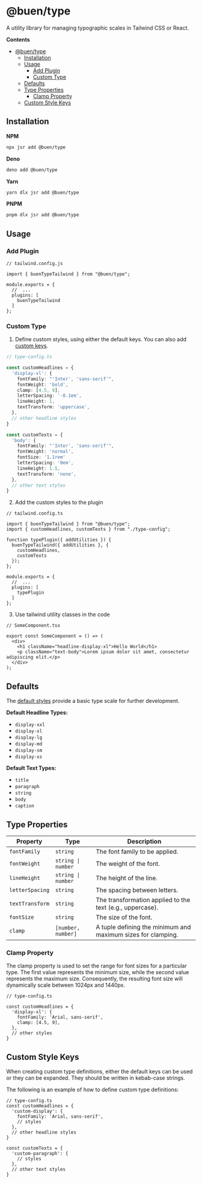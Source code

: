 # @buen/type

A utility library for managing typographic scales in Tailwind CSS or React.

**Contents**
- [@buen/type](#buentype)
  - [Installation](#installation)
  - [Usage](#usage)
    - [Add Plugin](#add-plugin)
    - [Custom Type](#custom-type)
  - [Defaults](#defaults)
  - [Type Properties](#type-properties)
    - [Clamp Property](#clamp-property)
  - [Custom Style Keys](#custom-style-keys)

## Installation

**NPM**
```bash
npx jsr add @buen/type
```

**Deno**
```bash
deno add @buen/type
```

**Yarn**
```bash
yarn dlx jsr add @buen/type
```

**PNPM**
```bash
pnpm dlx jsr add @buen/type
```

## Usage

### Add Plugin

```tsx
// tailwind.config.js

import { buenTypeTailwind } from "@buen/type";

module.exports = {
  //  ...
  plugins: [
    buenTypeTailwind
  ]
};
```

### Custom Type

1. Define custom styles, using either the default keys. You can also add [custom keys](#custom-style-keys).

```ts
// type-config.ts

const customHeadlines = {
  'display-xl': {
    fontFamily: "'Inter', 'sans-serif'",
    fontWeight: 'bold',
    clamp: [4.5, 9],
    letterSpacing: '-0.1em',
    lineHeight: 1,
    textTransform: 'uppercase',
  },
  // other headline styles
}

const customTexts = {
  'body': {
    fontFamily: "'Inter', 'sans-serif'",
    fontWeight: 'normal',
    fontSize: '1.1rem'
    letterSpacing: '0em',
    lineHeight: 1.5,
    textTransform: 'none',
  },
  // other text styles
}
```

2. Add the custom styles to the plugin

```tsx
// tailwind.config.ts

import { buenTypeTailwind } from "@buen/type";
import { customHeadlines, customTexts } from "./type-config";

function typePlugin({ addUtilities }) {
  buenTypeTailwind({ addUtilities }, {
    customHeadlines,
    customTexts
  });
};

module.exports = {
  //  ...
  plugins: [
    typePlugin
  ]
};
```

3. Use tailwind utility classes in the code

```tsx
// SomeComponent.tsx

export const SomeComponent = () => (
  <div>
    <h1 className="headline-display-xl">Hello World</h1>
    <p className="text-body">Lorem ipsum dolor sit amet, consectetur adipiscing elit.</p>
  </div>
);

```

## Defaults
The [default styles](https://github.com/johnchourajr/buen-type/blob/main/src/defaults.ts) provide a basic type scale for further development.

**Default Headline Types:**
- `display-xxl`
- `display-xl`
- `display-lg`
- `display-md`
- `display-sm`
- `display-xs`

**Default Text Types:**
- `title`
- `paragraph`
- `string`
- `body`
- `caption`

## Type Properties

| Property        | Type               | Description                                                  |
| --------------- | ------------------ | ------------------------------------------------------------ |
| `fontFamily`    | `string`           | The font family to be applied.                               |
| `fontWeight`    | `string \| number` | The weight of the font.                                      |
| `lineHeight`    | `string \| number` | The height of the line.                                      |
| `letterSpacing` | `string`           | The spacing between letters.                                 |
| `textTransform` | `string`           | The transformation applied to the text (e.g., uppercase).    |
| `fontSize`      | `string`           | The size of the font.                                        |
| `clamp`         | `[number, number]` | A tuple defining the minimum and maximum sizes for clamping. |

### Clamp Property

The clamp property is used to set the range for font sizes for a particular type. The first value represents the minimum size, while the second value represents the maximum size. Consequently, the resulting font size will dynamically scale between 1024px and 1440px.

```tsx
// type-config.ts

const customHeadlines = {
  'display-xl': {
    fontFamily: 'Arial, sans-serif',
    clamp: [4.5, 9],
  },
  // other styles
}
```

## Custom Style Keys

When creating custom type definitions, either the default keys can be used or they can be expanded. They should be written in kebab-case strings.

The following is an example of how to define custom type definitions:

```tsx
// type-config.ts
const customHeadlines = {
  'custom-display': {
    fontFamily: 'Arial, sans-serif',
    // styles
  },
  // other headline styles
}

const customTexts = {
  'custom-paragraph': {
    // styles
  },
  // other text styles
}
```
